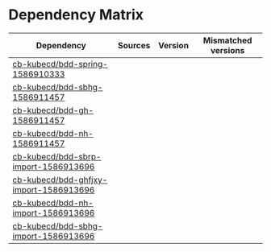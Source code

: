 # Dependency Matrix

Dependency | Sources | Version | Mismatched versions
---------- | ------- | ------- | -------------------
[cb-kubecd/bdd-spring-1586910333](https://github.com/cb-kubecd/bdd-spring-1586910333.git) |  | []() | 
[cb-kubecd/bdd-sbhg-1586911457](https://github.com/cb-kubecd/bdd-sbhg-1586911457.git) |  | []() | 
[cb-kubecd/bdd-gh-1586911457](https://github.com/cb-kubecd/bdd-gh-1586911457.git) |  | []() | 
[cb-kubecd/bdd-nh-1586911457](https://github.com/cb-kubecd/bdd-nh-1586911457.git) |  | []() | 
[cb-kubecd/bdd-sbrp-import-1586913696](https://github.com/cb-kubecd/bdd-sbrp-import-1586913696.git) |  | []() | 
[cb-kubecd/bdd-ghfjxy-import-1586913696](https://github.com/cb-kubecd/bdd-ghfjxy-import-1586913696.git) |  | []() | 
[cb-kubecd/bdd-nh-import-1586913696](https://github.com/cb-kubecd/bdd-nh-import-1586913696.git) |  | []() | 
[cb-kubecd/bdd-sbhg-import-1586913696](https://github.com/cb-kubecd/bdd-sbhg-import-1586913696.git) |  | []() | 
